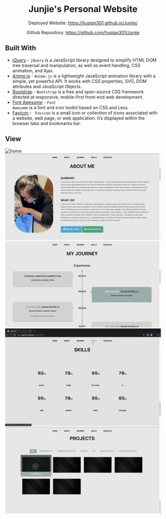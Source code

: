 <div align="center">

# Junjie's Personal Website
Deployed Website: https://huqian301.github.io/Junjie/ 

Github Repository: https://github.com/huqian301/Junjie 
</div>

## Built With
+ [jQuery](https://jquery.com/) - <code>jQuery</code> is a JavaScript library designed to simplify HTML DOM tree traversal and manipulation, as well as event handling, CSS animation, and Ajax.
+ [Anime.js](https://animejs.com/) - <code>Anime.js</code> is a lightweight JavaScript animation library with a simple, yet powerful API.
It works with CSS properties, SVG, DOM attributes and JavaScript Objects.
+ [Bootstrap](https://getbootstrap.com/) - <code>Bootstrap</code> is a free and open-source CSS framework directed at responsive, mobile-first front-end web development.
+ [Font Awesome](https://fontawesome.com/) - <code>Font Awesome</code> is a font and icon toolkit based on CSS and Less.
+ [Favicon](https://favicon.io/) - <code> Favicon</code> is a small icon or collection of icons associated with a website, web page, or web application. It’s displayed within the browser tabs and bookmarks bar. 

## View
![home](/img/screenshot/home.png)
![about](/img/screenshot/about.png)
![journey](/img/screenshot/journey.png)
![skills](/img/screenshot/skills.gif)
![projects](/img/screenshot/projects.png)


